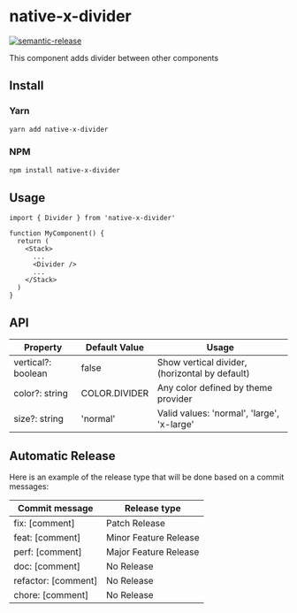 # native-x-divider

[![semantic-release](https://img.shields.io/badge/%20%20%F0%9F%93%A6%F0%9F%9A%80-semantic--release-e10079.svg)](https://github.com/semantic-release/semantic-release)

This component adds divider between other components

## Install

### Yarn

```sh
yarn add native-x-divider
```

### NPM

```sh
npm install native-x-divider
```

## Usage

```tsx
import { Divider } from 'native-x-divider'

function MyComponent() {
  return (
    <Stack>
      ...
      <Divider />
      ...
    </Stack>
  )
}
```

## API

| Property           | Default Value | Usage                                          |
| ------------------ | ------------- | ---------------------------------------------- |
| vertical?: boolean | false         | Show vertical divider, (horizontal by default) |
| color?: string     | COLOR.DIVIDER | Any color defined by theme provider            |
| size?: string      | 'normal'      | Valid values: 'normal', 'large', 'x-large'     |

## Automatic Release

Here is an example of the release type that will be done based on a commit messages:

| Commit message      | Release type          |
| ------------------- | --------------------- |
| fix: [comment]      | Patch Release         |
| feat: [comment]     | Minor Feature Release |
| perf: [comment]     | Major Feature Release |
| doc: [comment]      | No Release            |
| refactor: [comment] | No Release            |
| chore: [comment]    | No Release            |
